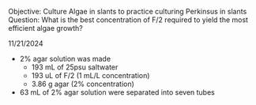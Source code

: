Objective: Culture Algae in slants to practice culturing Perkinsus in slants 
Question: What is the best concentration of F/2 required to yield the most efficient algae growth?


11/21/2024
- 2% agar solution was made 
	- 193 mL of 25psu saltwater 
	- 193 uL of F/2 (1 mL/L concentration)
	- 3.86 g agar (2% concentration)
- 63 mL of 2% agar solution were separated into seven tubes